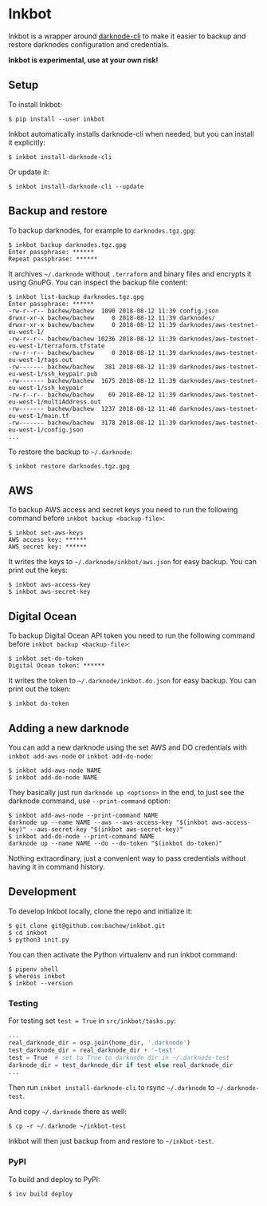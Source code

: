 # Inkbot

Inkbot is a wrapper around [darknode-cli](https://github.com/republicprotocol/darknode-cli) to make it easier to backup and restore darknodes configuration and credentials.

**Inkbot is experimental, use at your own risk!**


## Setup

To install Inkbot:

```console
$ pip install --user inkbot
```

Inkbot automatically installs darknode-cli when needed, but you can install it explicitly:

```console
$ inkbot install-darknode-cli
```

Or update it:

```console
$ inkbot install-darknode-cli --update
```


## Backup and restore

To backup darknodes, for example to `darknodes.tgz.gpg`:

```console
$ inkbot backup darknodes.tgz.gpg
Enter passphrase: ******
Repeat passphrase: ******
```

It archives `~/.darknode` without `.terraform` and binary files and encrypts it using GnuPG. You can inspect the backup file content:

```console
$ inkbot list-backup darknodes.tgz.gpg
Enter passphrase: ******
-rw-r--r-- bachew/bachew  1090 2018-08-12 11:39 config.json
drwxr-xr-x bachew/bachew     0 2018-08-12 11:39 darknodes/
drwxr-xr-x bachew/bachew     0 2018-08-12 11:39 darknodes/aws-testnet-eu-west-1/
-rw-r--r-- bachew/bachew 10236 2018-08-12 11:39 darknodes/aws-testnet-eu-west-1/terraform.tfstate
-rw-r--r-- bachew/bachew     0 2018-08-12 11:39 darknodes/aws-testnet-eu-west-1/tags.out
-rw------- bachew/bachew   381 2018-08-12 11:39 darknodes/aws-testnet-eu-west-1/ssh_keypair.pub
-rw------- bachew/bachew  1675 2018-08-12 11:39 darknodes/aws-testnet-eu-west-1/ssh_keypair
-rw-r--r-- bachew/bachew    69 2018-08-12 11:39 darknodes/aws-testnet-eu-west-1/multiAddress.out
-rw------- bachew/bachew  1237 2018-08-12 11:40 darknodes/aws-testnet-eu-west-1/main.tf
-rw------- bachew/bachew  3178 2018-08-12 11:39 darknodes/aws-testnet-eu-west-1/config.json
...
```

To restore the backup to `~/.darknode`:

```console
$ inkbot restore darknodes.tgz.gpg
```


## AWS

To backup AWS access and secret keys you need to run the following command before `inkbot backup <backup-file>`:

```console
$ inkbot set-aws-keys
AWS access key: ******
AWS secret key: ******
```

It writes the keys to `~/.darknode/inkbot/aws.json` for easy backup. You can print out the keys:

```console
$ inkbot aws-access-key
$ inkbot aws-secret-key
```


## Digital Ocean

To backup Digital Ocean API token you need to run the following command before `inkbot backup <backup-file>`:

```console
$ inkbot set-do-token
Digital Ocean token: ******
```

It writes the token to `~/.darknode/inkbot.do.json` for easy backup. You can print out the token:

```console
$ inkbot do-token
```


## Adding a new darknode

You can add a new darknode using the set AWS and DO credentials with `inkbot add-aws-node` or `inkbot add-do-node`:

```console
$ inkbot add-aws-node NAME
$ inkbot add-do-node NAME
```

They basically just run `darknode up <options>` in the end, to just see the darknode command, use `--print-command` option:

```console
$ inkbot add-aws-node --print-command NAME
darknode up --name NAME --aws --aws-access-key "$(inkbot aws-access-key)" --aws-secret-key "$(inkbot aws-secret-key)"
$ inkbot add-do-node --print-command NAME
darknode up --name NAME --do --do-token "$(inkbot do-token)"
```

Nothing extraordinary, just a convenient way to pass credentials without having it in command history.


## Development

To develop Inkbot locally, clone the repo and initialize it:

```console
$ git clone git@github.com:bachew/inkbot.git
$ cd inkbot
$ python3 init.py
```

You can then activate the Python virtualenv and run inkbot command:

```console
$ pipenv shell
$ whereis inkbot
$ inkbot --version
```


### Testing

For testing set `test = True` in `src/inkbot/tasks.py`:

```python
...
real_darknode_dir = osp.join(home_dir, '.darknode')
test_darknode_dir = real_darknode_dir + '-test'
test = True  # set to True to darknode dir in ~/.darknode-test
darknode_dir = test_darknode_dir if test else real_darknode_dir
...
```

Then run `inkbot install-darknode-cli` to rsync `~/.darknode` to `~/.darknode-test`.

And copy `~/.darknode` there as well:

```console
$ cp -r ~/.darknode ~/inkbot-test
```

Inkbot will then just backup from and restore to `~/inkbot-test`.


### PyPI

To build and deploy to PyPI:

```console
$ inv build deploy
```
